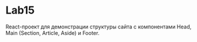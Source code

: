 # Lab15

React-проект для демонстрации структуры сайта с компонентами Head, Main (Section, Article, Aside) и Footer.